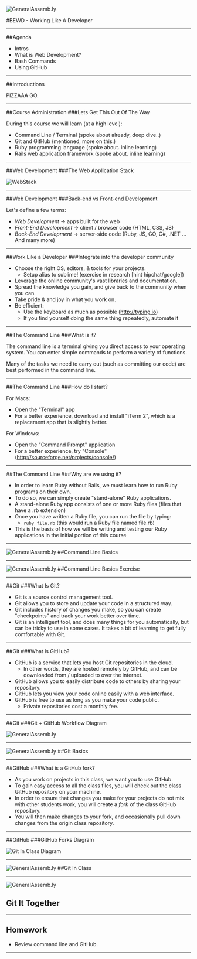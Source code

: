 ![GeneralAssemb.ly](https://github.com/generalassembly/ga-ruby-on-rails-for-devs/raw/master/images/ga.png "GeneralAssemb.ly")

#BEWD - Working Like A Developer

---


##Agenda

*	Intros
*	What is Web Development?
*	Bash Commands
*	Using GitHub

---


##Introductions

PIZZAAA GO.

---

##Course Administration
###Lets Get This Out Of The Way

During this course we will learn (at a high level):

* Command Line / Terminal (spoke about already, deep dive..)
* Git and GitHub (mentioned, more on this.)
* Ruby programming language (spoke about. inline learning)
* Rails web application framework (spoke about. inline learning)

---

##Web Development
###The Web Application Stack

![WebStack](../../assets/command_line/server-side.jpg)

---

##Web Development
###Back-end vs Front-end Development

Let's define a few terms:

* _Web Development_ -> apps built for the web
* _Front-End Development_ -> client / browser code (HTML, CSS, JS)
* _Back-End Development_ -> server-side code (Ruby, JS, GO, C#, .NET ... And many more)

---

##Work Like a Developer
###Integrate into the developer community

* Choose the right OS, editors, & tools for your projects.
  - Setup alias to sublime! (exercise in research [hint hipchat/google])
* Leverage the online community's vast libraries and documentation.
* Spread the knowledge you gain, and give back to the community when you can.
* Take pride & and joy in what you work on.
* Be efficient:
  * Use the keyboard as much as possible  (http://typing.io)
  * If you find yourself doing the same thing repeatedly, automate it

---

##The Command Line
###What is it?

The command line is a terminal giving you direct access to your operating system. You can enter simple commands to perform a variety of functions.

Many of the tasks we need to carry out (such as committing our code) are best performed in the command line.

---

##The Command Line
###How do I start?

For Macs:

* Open the "Terminal" app
* For a better experience, download and install "iTerm 2", which is a replacement app that is slightly better.


For Windows:

* Open the "Command Prompt" application
* For a better experience, try "Console" (http://sourceforge.net/projects/console/)

---

##The Command Line
###Why are we using it?

* In order to learn Ruby without Rails, we must learn how to run Ruby programs on their own.
* To do so, we can simply create "stand-alone" Ruby applications.
* A stand-alone Ruby app consists of one or more Ruby files (files that have a .rb extension)
* Once you have written a Ruby file, you can run the file by typing:
	* ```ruby file.rb``` (this would run a Ruby file named file.rb)
* This is the basis of how we will be writing and testing our Ruby applications in the initial portion of this course

---

![GeneralAssemb.ly](../../assets/ICL_icons/Code_along_icon_md.png)
##Command Line Basics

---


![GeneralAssemb.ly](../../assets/ICL_icons/Exercise_icon_md.png)
##Command Line Basics Exercise

---

##Git
###What Is Git?

* Git is a source control management tool.
* Git allows you to store and update your code in a structured way.
* Git includes history of changes you make, so you can create "checkpoints" and track your work better over time.
* Git is an intelligent tool, and does many things for you automatically, but can be tricky to use in some cases. It takes a bit of learning to get fully comfortable with Git.

---

##Git
###What is GitHub?

* GitHub is a service that lets you host Git repositories in the cloud.
	* In other words, they are hosted remotely by GitHub, and can be downloaded from / uploaded to over the internet.
* GitHub allows you to easily distribute code to others by sharing your repository.
* GitHub lets you view your code online easily with a web interface.
* GitHub is free to use as long as you make your code public.
	* Private repositories cost a monthly fee.

---

##Git
###Git + GitHub Workflow Diagram

![GeneralAssemb.ly](../../assets/GitHub/git_general_diagram.png)

---


![GeneralAssemb.ly](../../assets/ICL_icons/Code_along_icon_md.png)
##Git Basics

---


##GitHub
###What is a GitHub fork?

* As you work on projects in this class, we want you to use GitHub.
* To gain easy access to all the class files, you will check out the class GitHub repository on your machine.
* In order to ensure that changes you make for your projects do not mix with other students work, you will create a *fork* of the class GitHub repository.
* You will then make changes to your fork, and occasionally pull down changes from the origin class repository.

---

##GitHub
###GitHub Forks Diagram

![ Git In Class Diagram](../../assets/GitHub/fork_Diagram.png)

---



![GeneralAssemb.ly](../../assets/ICL_icons/Code_along_icon_md.png)
##Git In Class

---


![GeneralAssemb.ly](../../assets/ICL_icons/Exercise_icon_md.png)
## Git It Together

---


## Homework

*	Review command line and GitHub.


---
